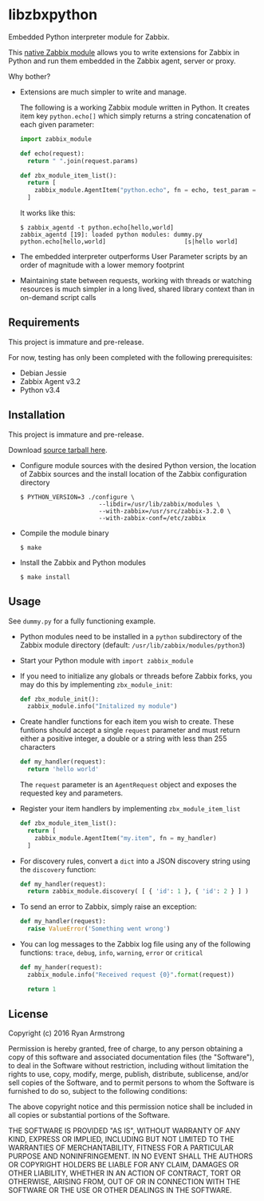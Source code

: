 # libzbxpython

Embedded Python interpreter module for Zabbix.

This [native Zabbix module](https://www.zabbix.com/documentation/3.2/manual/config/items/loadablemodules)
allows you to write extensions for Zabbix in Python and run them embedded in the
Zabbix agent, server or proxy.

Why bother?

* Extensions are much simpler to write and manage.
  
  The following is a working Zabbix module written in Python. It creates item
  key `python.echo[]` which simply returns a string concatenation of each given
  parameter:

  ```python
  import zabbix_module

  def echo(request):
    return " ".join(request.params)

  def zbx_module_item_list():
    return [
      zabbix_module.AgentItem("python.echo", fn = echo, test_param = [ 'hello', 'world' ]),
    ]

  ```

  It works like this:

  ```
  $ zabbix_agentd -t python.echo[hello,world]
  zabbix_agentd [19]: loaded python modules: dummy.py
  python.echo[hello,world]                      [s|hello world]
  ```

* The embedded interpreter outperforms User Parameter scripts by an order of
  magnitude with a lower memory footprint

* Maintaining state between requests, working with threads or watching resources
  is much simpler in a long lived, shared library context than in on-demand
  script calls


## Requirements

This project is immature and pre-release. 

For now, testing has only been completed with the following prerequisites:

* Debian Jessie
* Zabbix Agent v3.2
* Python v3.4


## Installation

This project is immature and pre-release. 

Download [source tarball here](http://s3.cavaliercoder.com/libzbxpython/libzbxpython-1.0.0.tar.gz).

* Configure module sources with the desired Python version, the location of
  Zabbix sources and the install location of the Zabbix configuration directory

  ```
  $ PYTHON_VERSION=3 ./configure \
                        --libdir=/usr/lib/zabbix/modules \
                        --with-zabbix=/usr/src/zabbix-3.2.0 \
                        --with-zabbix-conf=/etc/zabbix
  ```

* Compile the module binary
  
  ```
  $ make
  ```

* Install the Zabbix and Python modules
  
  ```
  $ make install
  ```

## Usage

See `dummy.py` for a fully functioning example.

* Python modules need to be installed in a `python` subdirectory of the Zabbix
  module directory (default: `/usr/lib/zabbix/modules/python3`)

* Start your Python module with `import zabbix_module`

* If you need to initialize any globals or threads before Zabbix forks, you may
  do this by implementing `zbx_module_init`:

  ```python
  def zbx_module_init():
    zabbix_module.info("Initalized my module")
  ```

* Create handler functions for each item you wish to create. These funtions
  should accept a single `request` parameter and must return either a positive
  integer, a double or a string with less than 255 characters

  ```python
  def my_handler(request):
    return 'hello world'
  ```

  The `request` parameter is an `AgentRequest` object and exposes the requested
  key and parameters.

* Register your item handlers by implementing `zbx_module_item_list`

  ```python
  def zbx_module_item_list():
    return [
      zabbix_module.AgentItem("my.item", fn = my_handler)
    ]
  ```

* For discovery rules, convert a `dict` into a JSON discovery string using
  the `discovery` function:

  ```python
  def my_handler(request):
    return zabbix_module.discovery( [ { 'id': 1 }, { 'id': 2 } ] )
  ```

* To send an error to Zabbix, simply raise an exception:
  
  ```python
  def my_handler(request):
    raise ValueError('Something went wrong')
  ```

* You can log messages to the Zabbix log file using any of the following
  functions: `trace`, `debug`, `info`, `warning`, `error` or `critical`

  ```python
  def my_hander(request):
    zabbix_module.info("Received request {0}".format(request))

    return 1

  ```

## License

Copyright (c) 2016 Ryan Armstrong

Permission is hereby granted, free of charge, to any person obtaining a copy of
this software and associated documentation files (the "Software"), to deal in
the Software without restriction, including without limitation the rights to
use, copy, modify, merge, publish, distribute, sublicense, and/or sell copies of
the Software, and to permit persons to whom the Software is furnished to do so,
subject to the following conditions:

The above copyright notice and this permission notice shall be included in all
copies or substantial portions of the Software.

THE SOFTWARE IS PROVIDED "AS IS", WITHOUT WARRANTY OF ANY KIND, EXPRESS OR
IMPLIED, INCLUDING BUT NOT LIMITED TO THE WARRANTIES OF MERCHANTABILITY, FITNESS
FOR A PARTICULAR PURPOSE AND NONINFRINGEMENT. IN NO EVENT SHALL THE AUTHORS OR
COPYRIGHT HOLDERS BE LIABLE FOR ANY CLAIM, DAMAGES OR OTHER LIABILITY, WHETHER
IN AN ACTION OF CONTRACT, TORT OR OTHERWISE, ARISING FROM, OUT OF OR IN
CONNECTION WITH THE SOFTWARE OR THE USE OR OTHER DEALINGS IN THE SOFTWARE.
